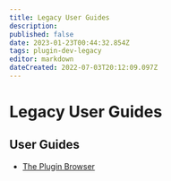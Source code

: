 ```yaml
---
title: Legacy User Guides
description: 
published: false
date: 2023-01-23T00:44:32.854Z
tags: plugin-dev-legacy
editor: markdown
dateCreated: 2022-07-03T20:12:09.097Z
---
```


# Legacy User Guides

## User Guides
- [The Plugin Browser](/en/user-guide-legacy/plugin-browser)